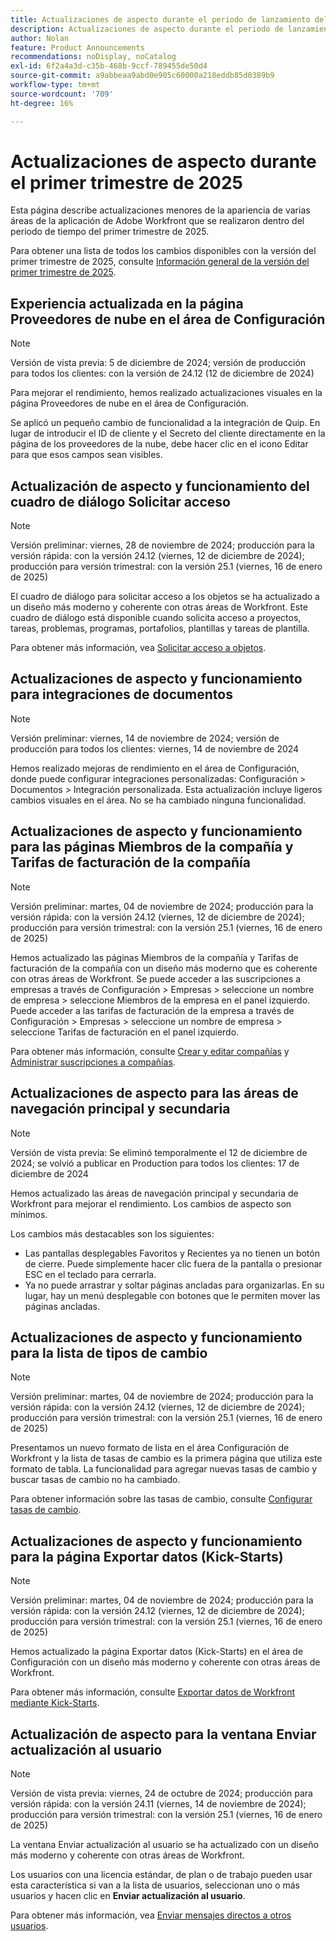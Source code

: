 ```yaml
---
title: Actualizaciones de aspecto durante el periodo de lanzamiento del primer trimestre de 2025
description: Actualizaciones de aspecto durante el periodo de lanzamiento del primer trimestre de 2025
author: Nolan
feature: Product Announcements
recommendations: noDisplay, noCatalog
exl-id: 6f2a4a3d-c35b-468b-9ccf-789455de50d4
source-git-commit: a9abbeaa9abd0e905c60000a218eddb85d0389b9
workflow-type: tm+mt
source-wordcount: '709'
ht-degree: 16%

---
```


# Actualizaciones de aspecto durante el primer trimestre de 2025

Esta página describe actualizaciones menores de la apariencia de varias áreas de la aplicación de Adobe Workfront que se realizaron dentro del periodo de tiempo del primer trimestre de 2025.

Para obtener una lista de todos los cambios disponibles con la versión del primer trimestre de 2025, consulte [Información general de la versión del primer trimestre de 2025](/help/quicksilver/product-announcements/product-releases/25-q1-release-activity/25-q1-release-overview.md).

## Experiencia actualizada en la página Proveedores de nube en el área de Configuración

>[!NOTE]
>
>Versión de vista previa: 5 de diciembre de 2024; versión de producción para todos los clientes: con la versión de 24.12 (12 de diciembre de 2024)

Para mejorar el rendimiento, hemos realizado actualizaciones visuales en la página Proveedores de nube en el área de Configuración.

Se aplicó un pequeño cambio de funcionalidad a la integración de Quip. En lugar de introducir el ID de cliente y el Secreto del cliente directamente en la página de los proveedores de la nube, debe hacer clic en el icono Editar para que esos campos sean visibles.

## Actualización de aspecto y funcionamiento del cuadro de diálogo Solicitar acceso

>[!NOTE]
>
>Versión preliminar: viernes, 28 de noviembre de 2024; producción para la versión rápida: con la versión 24.12 (viernes, 12 de diciembre de 2024); producción para versión trimestral: con la versión 25.1 (viernes, 16 de enero de 2025)

El cuadro de diálogo para solicitar acceso a los objetos se ha actualizado a un diseño más moderno y coherente con otras áreas de Workfront. Este cuadro de diálogo está disponible cuando solicita acceso a proyectos, tareas, problemas, programas, portafolios, plantillas y tareas de plantilla.

Para obtener más información, vea [Solicitar acceso a objetos](/help/quicksilver/workfront-basics/grant-and-request-access-to-objects/request-access.md).

## Actualizaciones de aspecto y funcionamiento para integraciones de documentos

>[!NOTE]
>
>Versión preliminar: viernes, 14 de noviembre de 2024; versión de producción para todos los clientes: viernes, 14 de noviembre de 2024

Hemos realizado mejoras de rendimiento en el área de Configuración, donde puede configurar integraciones personalizadas: Configuración > Documentos > Integración personalizada. Esta actualización incluye ligeros cambios visuales en el área. No se ha cambiado ninguna funcionalidad.

## Actualizaciones de aspecto y funcionamiento para las páginas Miembros de la compañía y Tarifas de facturación de la compañía

>[!NOTE]
>
>Versión preliminar: martes, 04 de noviembre de 2024; producción para la versión rápida: con la versión 24.12 (viernes, 12 de diciembre de 2024); producción para versión trimestral: con la versión 25.1 (viernes, 16 de enero de 2025)

Hemos actualizado las páginas Miembros de la compañía y Tarifas de facturación de la compañía con un diseño más moderno que es coherente con otras áreas de Workfront. Se puede acceder a las suscripciones a empresas a través de Configuración > Empresas > seleccione un nombre de empresa > seleccione Miembros de la empresa en el panel izquierdo. Puede acceder a las tarifas de facturación de la empresa a través de Configuración > Empresas > seleccione un nombre de empresa > seleccione Tarifas de facturación en el panel izquierdo.

Para obtener más información, consulte [Crear y editar compañías](/help/quicksilver/administration-and-setup/set-up-workfront/organizational-setup/create-and-edit-companies.md) y [Administrar suscripciones a compañías](/help/quicksilver/administration-and-setup/set-up-workfront/organizational-setup/manage-company-memberships.md).

## Actualizaciones de aspecto para las áreas de navegación principal y secundaria

>[!NOTE]
>
>Versión de vista previa: Se eliminó temporalmente el 12 de diciembre de 2024; se volvió a publicar en Production para todos los clientes: 17 de diciembre de 2024

Hemos actualizado las áreas de navegación principal y secundaria de Workfront para mejorar el rendimiento. Los cambios de aspecto son mínimos.

Los cambios más destacables son los siguientes:

* Las pantallas desplegables Favoritos y Recientes ya no tienen un botón de cierre. Puede simplemente hacer clic fuera de la pantalla o presionar ESC en el teclado para cerrarla.
* Ya no puede arrastrar y soltar páginas ancladas para organizarlas. En su lugar, hay un menú desplegable con botones que le permiten mover las páginas ancladas.

## Actualizaciones de aspecto y funcionamiento para la lista de tipos de cambio

>[!NOTE]
>
>Versión preliminar: martes, 04 de noviembre de 2024; producción para la versión rápida: con la versión 24.12 (viernes, 12 de diciembre de 2024); producción para versión trimestral: con la versión 25.1 (viernes, 16 de enero de 2025)

Presentamos un nuevo formato de lista en el área Configuración de Workfront y la lista de tasas de cambio es la primera página que utiliza este formato de tabla. La funcionalidad para agregar nuevas tasas de cambio y buscar tasas de cambio no ha cambiado.

Para obtener información sobre las tasas de cambio, consulte [Configurar tasas de cambio](/help/quicksilver/administration-and-setup/manage-workfront/exchange-rates/set-up-exchange-rates.md).

## Actualizaciones de aspecto y funcionamiento para la página Exportar datos (Kick-Starts)

>[!NOTE]
>
>Versión preliminar: martes, 04 de noviembre de 2024; producción para la versión rápida: con la versión 24.12 (viernes, 12 de diciembre de 2024); producción para versión trimestral: con la versión 25.1 (viernes, 16 de enero de 2025)

Hemos actualizado la página Exportar datos (Kick-Starts) en el área de Configuración con un diseño más moderno y coherente con otras áreas de Workfront.

Para obtener más información, consulte [Exportar datos de Workfront mediante Kick-Starts](/help/quicksilver/administration-and-setup/manage-workfront/using-kick-starts/export-data-from-wf-via-kick-starts.md).

## Actualización de aspecto para la ventana Enviar actualización al usuario

>[!NOTE]
>
>Versión de vista previa: viernes, 24 de octubre de 2024; producción para versión rápida: con la versión 24.11 (viernes, 14 de noviembre de 2024); producción para versión trimestral: con la versión 25.1 (viernes, 16 de enero de 2025)

La ventana Enviar actualización al usuario se ha actualizado con un diseño más moderno y coherente con otras áreas de Workfront.

Los usuarios con una licencia estándar, de plan o de trabajo pueden usar esta característica si van a la lista de usuarios, seleccionan uno o más usuarios y hacen clic en **Enviar actualización al usuario**.

Para obtener más información, vea [Enviar mensajes directos a otros usuarios](/help/quicksilver/people-teams-and-groups/work-directly-with-others/send-direct-messages-to-other-users.md).
